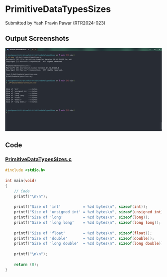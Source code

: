 # PrimitiveDataTypesSizes

Submitted by Yash Pravin Pawar (RTR2024-023)

## Output Screenshots
![output.png](./02-Screenshots/output.png)

## Code
### [PrimitiveDataTypesSizes.c](./01-Code/PrimitiveDataTypesSizes.c)
```c
#include <stdio.h>

int main(void)
{
	// Code
	printf("\n\n");

	printf("Size of 'int'          = %zd bytes\n", sizeof(int));
	printf("Size of 'unsigned int' = %zd bytes\n", sizeof(unsigned int));
	printf("Size of 'long'         = %zd bytes\n", sizeof(long));
	printf("Size of 'long long'    = %zd bytes\n", sizeof(long long));
	
	printf("Size of 'float'        = %zd bytes\n", sizeof(float));
	printf("Size of 'double'       = %zd bytes\n", sizeof(double));
	printf("Size of 'long double'  = %zd bytes\n", sizeof(long double));

	printf("\n\n");

	return (0);
}


```
